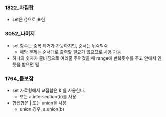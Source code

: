 ### 1822_차집합
* set은 {}으로 표현


### 3052_나머지
* set 함수는 중복 제거가 가능하지만, 순서는 뒤죽박죽
    * 해당 문제는 순서대로 출력할 필요가 없으므로 사용 가능
* 하나의 숫자가 줄바꿈으로 여러줄 주어졌을 때 range에 반복횟수를 주고 안에서 인풋을 받으면 됨

### 1764_듣보잡
* set 자료형에서 교집합은 & 을 사용한다. 
    * 또는 a.intersection(b)를 사용
* 합집합은 | 또는 union을 사용 
    * union 경우, a.union(b)